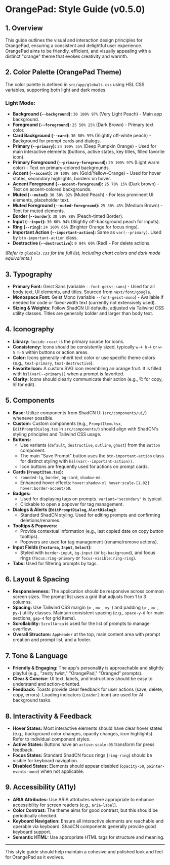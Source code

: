 
# OrangePad: Style Guide (v0.5.0)

## 1. Overview
This guide outlines the visual and interaction design principles for OrangePad, ensuring a consistent and delightful user experience. OrangePad aims to be friendly, efficient, and visually appealing with a distinct "orange" theme that evokes creativity and warmth.

## 2. Color Palette (OrangePad Theme)
The color palette is defined in `src/app/globals.css` using HSL CSS variables, supporting both light and dark modes.

### Light Mode:
*   **Background (`--background`):** `30 100% 97%` (Very Light Peach) - Main app background.
*   **Foreground (`--foreground`):** `25 50% 25%` (Dark Brown) - Primary text color.
*   **Card Background (`--card`):** `30 80% 99%` (Slightly off-white peach) - Background for prompt cards and dialogs.
*   **Primary (`--primary`):** `24 100% 55%` (Deep Pumpkin Orange) - Used for main interactive elements (buttons, active states, key titles, filled favorite icon).
*   **Primary Foreground (`--primary-foreground`):** `20 100% 97%` (Light warm color) - Text on primary-colored backgrounds.
*   **Accent (`--accent`):** `39 100% 60%` (Gold/Yellow-Orange) - Used for hover states, secondary highlights, borders on hover.
*   **Accent Foreground (`--accent-foreground`):** `25 70% 15%` (Dark brown) - Text on accent-colored backgrounds.
*   **Muted (`--muted`):** `30 50% 92%` (Muted Peach) - For less prominent UI elements, placeholder text.
*   **Muted Foreground (`--muted-foreground`):** `25 30% 45%` (Medium Brown) - Text for muted elements.
*   **Border (`--border`):** `30 50% 88%` (Peach-tinted Border).
*   **Input (`--input`):** `30 60% 94%` (Slightly off-background peach for inputs).
*   **Ring (`--ring`):** `24 100% 65%` (Brighter Orange for focus rings).
*   **Important Action (`--important-action`):** Same as `var(--primary)`. Used by `btn-important-action` class.
*   **Destructive (`--destructive`):** `0 84% 60%` (Red) - For delete actions.

*(Refer to `globals.css` for the full list, including chart colors and dark mode equivalents.)*

## 3. Typography
*   **Primary Font:** Geist Sans (variable `--font-geist-sans`) - Used for all body text, UI elements, and titles. Sourced from `next/font/google`.
*   **Monospace Font:** Geist Mono (variable `--font-geist-mono`) - Available if needed for code or fixed-width text (currently not extensively used).
*   **Sizing & Weights:** Follow ShadCN UI defaults, adjusted via Tailwind CSS utility classes. Titles are generally bolder and larger than body text.

## 4. Iconography
*   **Library:** `lucide-react` is the primary source for icons.
*   **Consistency:** Icons should be consistently sized, typically `w-4 h-4` or `w-5 h-5` within buttons or action areas.
*   **Color:** Icons generally inherit text color or use specific theme colors (e.g., `text-primary`, `text-destructive`).
*   **Favorite Icon:** A custom SVG icon resembling an orange fruit. It is filled with `hsl(var(--primary))` when a prompt is favorited.
*   **Clarity:** Icons should clearly communicate their action (e.g., <svg xmlns="http://www.w3.org/2000/svg" width="12" height="12" viewBox="0 0 24 24" fill="none" stroke="currentColor" stroke-width="2" stroke-linecap="round" stroke-linejoin="round"><rect width="14" height="14" x="8" y="8" rx="2" ry="2"></rect><path d="M4 16c-1.1 0-2-.9-2-2V4c0-1.1.9-2 2-2h10c1.1 0 2 .9 2 2"></path></svg> for copy, <svg xmlns="http://www.w3.org/2000/svg" width="12" height="12" viewBox="0 0 24 24" fill="none" stroke="currentColor" stroke-width="2" stroke-linecap="round" stroke-linejoin="round"><path d="M11 4H4a2 2 0 0 0-2 2v14a2 2 0 0 0 2 2h14a2 2 0 0 0 2-2v-7"></path><path d="M18.5 2.5a2.121 2.121 0 0 1 3 3L12 15l-4 1 1-4Z"></path></svg> for edit).

## 5. Components
*   **Base:** Utilize components from ShadCN UI (`src/components/ui/`) whenever possible.
*   **Custom:** Custom components (e.g., `PromptItem.tsx`, `EditPromptDialog.tsx` in `src/components/`) should align with ShadCN's styling principles and Tailwind CSS usage.
*   **Buttons:**
    *   Use variants (`default`, `destructive`, `outline`, `ghost`) from the `Button` component.
    *   The main "Save Prompt" button uses the `btn-important-action` class for distinct styling with `hsl(var(--important-action))`.
    *   Icon buttons are frequently used for actions on prompt cards.
*   **Cards (`PromptItem.tsx`):**
    *   `rounded-lg`, `border`, `bg-card`, `shadow-md`.
    *   Enhanced hover effects: `hover:shadow-xl hover:scale-[1.02] hover:border-accent/50`.
*   **Badges:**
    *   Used for displaying tags on prompts. `variant="secondary"` is typical.
    *   Clickable to open a popover for tag management.
*   **Dialogs & Alerts (`EditPromptDialog`, `AlertDialog`):**
    *   Standard ShadCN styling. Used for editing prompts and confirming deletions/renames.
*   **Tooltips & Popovers:**
    *   Provide contextual information (e.g., last copied date on copy button tooltips).
    *   Popovers are used for tag management (rename/remove actions).
*   **Input Fields (`Textarea`, `Input`, `Select`):**
    *   Styled with `border-input`, `bg-input` (or `bg-background`), and focus rings (`focus:ring-primary` or `focus-visible:ring-ring`).
*   **Tabs:** Used for filtering prompts by tags.

## 6. Layout & Spacing
*   **Responsiveness:** The application should be responsive across common screen sizes. The prompt list uses a grid that adjusts from 1 to 3 columns.
*   **Spacing:** Use Tailwind CSS margin (`m-`, `mx-`, `my-`) and padding (`p-`, `px-`, `py-`) utility classes. Maintain consistent spacing (e.g., `space-y-8` for main sections, `gap-4` for grid items).
*   **Scrollability:** `ScrollArea` is used for the list of prompts to manage overflow.
*   **Overall Structure:** `AppHeader` at the top, main content area with prompt creation and prompt list, and a footer.

## 7. Tone & Language
*   **Friendly & Engaging:** The app's personality is approachable and slightly playful (e.g., "zesty twist," "OrangePad," "Oranged" prompts).
*   **Clear & Concise:** UI text, labels, and instructions should be easy to understand and action-oriented.
*   **Feedback:** Toasts provide clear feedback for user actions (save, delete, copy, errors). Loading indicators (`Loader2` icon) are used for AI background tasks.

## 8. Interactivity & Feedback
*   **Hover States:** Most interactive elements should have clear hover states (e.g., background color changes, opacity changes, icon highlights). Refer to individual component styles.
*   **Active States:** Buttons have an `active:scale-95` transform for press feedback.
*   **Focus States:** Standard ShadCN focus rings (`ring-ring`) should be visible for keyboard navigation.
*   **Disabled States:** Elements should appear disabled (`opacity-50`, `pointer-events-none`) when not applicable.

## 9. Accessibility (A11y)
*   **ARIA Attributes:** Use ARIA attributes where appropriate to enhance accessibility for screen readers (e.g., `aria-label`).
*   **Color Contrast:** The theme aims for good contrast, but this should be periodically checked.
*   **Keyboard Navigation:** Ensure all interactive elements are reachable and operable via keyboard. ShadCN components generally provide good keyboard support.
*   **Semantic HTML:** Use appropriate HTML tags for structure and meaning.

---

This style guide should help maintain a cohesive and polished look and feel for OrangePad as it evolves.
    
